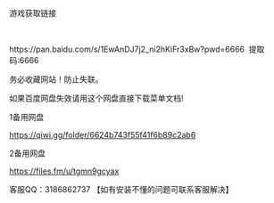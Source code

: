 <head>
  <style>

    p {

      font-size: 24px;

    }

  </style>

</head>

<body>

  <p> 游戏获取链接 </p>
 
<p>  https://pan.baidu.com/s/1EwAnDJ7j2_ni2hKiFr3xBw?pwd=6666 
提取码:6666
</p>
<p> 务必收藏网站！防止失联。</p>

<p> 如果百度网盘失效请用这个网盘直接下载菜单文档!</p>

<p>  1备用网盘  

https://qiwi.gg/folder/6624b743f55f41f6b89c2ab6
</p>

<p>  2备用网盘

https://files.fm/u/tgmn9gcyax     </p>

<p>  客服QQ：3186862737 【如有安装不懂的问题可联系客服解决】 </p>

</body>
